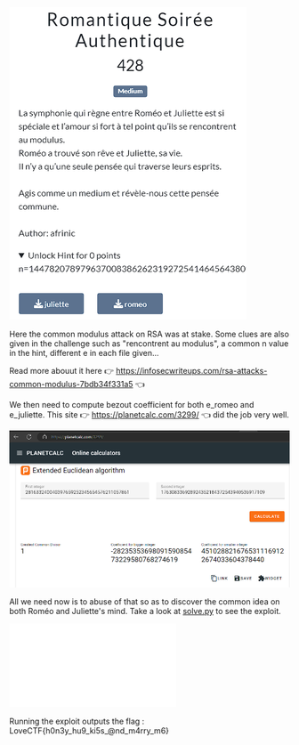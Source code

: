 ![Challenge Description](files/chall.png)

Here the common modulus attack on RSA was at stake.
Some clues are also given in the challenge such as "rencontrent au modulus", a common n value in the hint, different e in each file given...

Read more abouut it here 👉 https://infosecwriteups.com/rsa-attacks-common-modulus-7bdb34f331a5 👈

We then need to compute bezout coefficient for both e_romeo and e_juliette.
This site 👉 https://planetcalc.com/3299/ 👈 did the job very well.

![Bezout's coeffcients computation](files/coefficient_bezout.png)

All we need now is to abuse of that so as to discover the common idea on both Roméo and Juliette's mind.
Take a look at [solve.py](files/solve.py) to see the exploit.

![solution_script](files/solve.py)

Running the exploit outputs the flag : LoveCTF{h0n3y_hu9_ki5s_@nd_m4rry_m6}